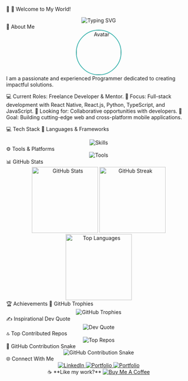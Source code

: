 🌟 👋 Welcome to My World!
<div align="center"> <img src="https://readme-typing-svg.herokuapp.com?font=Fira+Code&size=22&pause=1000&color=00F76F&background=000000&center=true&vCenter=true&width=450&lines=Full-Stack+Developer+%F0%9F%92%BB;Tech+Mentor+%F0%9F%93%96;Problem+Solver+%E2%9C%94%EF%B8%8F" alt="Typing SVG"> </div>
💫 About Me
<div align="center"> <img src="https://github.com/mr-robot-abhi/portfolio/blob/main/public/avatar.png" alt="Avatar" width="120" style="border-radius: 50%; border: 2px solid #38B2AC;"/> </div>
I am a passionate and experienced Programmer dedicated to creating impactful solutions.

💻 Current Roles: Freelance Developer & Mentor.
📱 Focus: Full-stack development with React Native, React.js, Python, TypeScript, and JavaScript.
🤝 Looking for: Collaborative opportunities with developers.
🌟 Goal: Building cutting-edge web and cross-platform mobile applications.

💻 Tech Stack
🚀 Languages & Frameworks
<div align="center"> <img src="https://skillicons.dev/icons?i=ts,python,react,nodejs,django,nextjs,flutter,mongodb&theme=light" alt="Skills" /> </div>
⚙️ Tools & Platforms
<div align="center"> <img src="https://skillicons.dev/icons?i=github,docker,aws,postgres,figma,androidstudio,vercel" alt="Tools" /> </div>
📊 GitHub Stats
<div align="center"> <img src="https://github-readme-stats.vercel.app/api?username=mr-robot-abhi&theme=tokyonight&hide_border=false&include_all_commits=true&count_private=true" alt="GitHub Stats" height="180px" /> <img src="https://github-readme-streak-stats.herokuapp.com/?user=mr-robot-abhi&theme=tokyonight&hide_border=false" alt="GitHub Streak" height="180px" /> <img src="https://github-readme-stats.vercel.app/api/top-langs/?username=mr-robot-abhi&theme=tokyonight&hide_border=false&layout=compact" alt="Top Languages" height="180px" /> </div>
🏆 Achievements
🏅 GitHub Trophies
<div align="center"> <img src="https://github-profile-trophy.vercel.app/?username=mr-robot-abhi&theme=onedark&no-frame=false&no-bg=false&margin-w=4" alt="GitHub Trophies" /> </div>
✍️ Inspirational Dev Quote
<div align="center"> <img src="https://quotes-github-readme.vercel.app/api?type=horizontal&theme=tokyonight" alt="Dev Quote" /> </div>
🔝 Top Contributed Repos
<div align="center"> <img src="https://github-contributor-stats.vercel.app/api?username=mr-robot-abhi&limit=5&theme=tokyonight&combine_all_yearly_contributions=true" alt="Top Repos" /> </div>
🐍 GitHub Contribution Snake
<div align="center"> <img src="https://github.com/mr-robot-abhi/portfolio/blob/main/public/github-user-contribution.svg" alt="GitHub Contribution Snake" /> </div>
🌐 Connect With Me
<div align="center"> <a href="https://linkedin.com/in/mr-robot-abhi"> <img src="https://img.shields.io/badge/LinkedIn-%230077B5.svg?style=for-the-badge&logo=linkedin&logoColor=white" alt="LinkedIn" /> </a> <a href="https://mr-robot-abhi.netlify.app/"> <img src="https://img.shields.io/badge/Portfolio-%2338B2AC.svg?style=for-the-badge&logo=internet-explorer&logoColor=white" alt="Portfolio" /> </a> <a href="https://topmate.io/abhishek_math"> <img src="https://img.shields.io/badge/Portfolio-%23FFA500.svg?style=for-the-badge&logo=internet-explorer&logoColor=white" alt="Portfolio" /> </a> </div>
<div align="center"> ☕ **Like my work?** <a href="https://buymeacoffee.com/mr.robot.abhi"> <img src="https://img.shields.io/badge/Buy%20Me%20A-Coffee-orange?style=flat&logo=buy-me-a-coffee" alt="Buy Me A Coffee" /> </a> </div>
